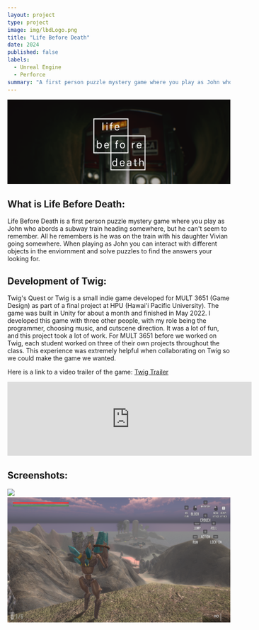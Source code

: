 ```yaml
---
layout: project
type: project
image: img/lbdLogo.png
title: "Life Before Death"
date: 2024
published: false
labels:
  - Unreal Engine
  - Perforce
summary: "A first person puzzle mystery game where you play as John who is lost on a subway train system trying to find his daughter"
---
```



<img class="img-fluid" src="../img/LBD_Banner.png">

<h2 id="introduction">What is Life Before Death:</h2>
Life Before Death is a first person puzzle mystery game where you play as John who abords a subway train heading somewhere, but he can't seem to remember. All he remembers is he was on the train with his daughter Vivian going somewhere. When playing as John you can interact with different objects in the enviornment and solve puzzles to find the answers your looking for.

<h2 id="introduction">Development of Twig:</h2>
Twig's Quest or Twig is a small indie game developed for MULT 3651 (Game Design) as part of a final project at HPU (Hawai'i Pacific University). The game was built in Unity for about a month and finished in May 2022. I developed this game with three other people, with my role being the programmer, choosing music, and cutscene direction. It was a lot of fun, and this project took a lot of work. For MULT 3651 before we worked on Twig, each student worked on three of their own projects throughout the class. This experience was extremely helpful when collaborating on Twig so we could make the game we wanted.  

Here is a link to a video trailer of the game: [Twig Trailer](https://www.youtube.com/watch?v=sulj7yxplEQ)

<iframe frameborder="0" src="https://itch.io/embed/2243981" width="552" height="167"><a href="https://skelefrog.itch.io/twigs-quest">Twig's Quest by skelefrog</a></iframe>

<h2 id="introduction">Screenshots:</h2>

<img class="img-fluid" src="../img/Screenshot1.png">
<img class="img-fluid" src="../img/Screenshot2.png">



